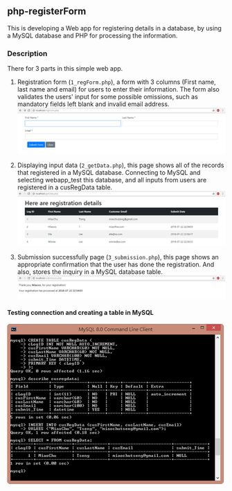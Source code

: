 ## php-registerForm
	
This is developing a Web app for registering details in a database, by using a MySQL database and PHP for processing the information. 
	

### Description	
There for 3 parts in this simple web app.

1. Registration form (`1_regForm.php`), a form with 3 columns (First name, last name and email) 
	for users to enter their information. The form also validates the users' input for some 
	possible omissions, such as mandatory fields left blank and invalid email address. 
	![demo: 1_regForm.php](/img/screenshot_1_regForm.png)


2. Displaying input data (`2_getData.php`), this page shows all of the records that registered 
	in a MySQL database.  Connecting to MySQL and selecting webapp_test this database, and all 
	inputs from users are registered in a cusRegData table.
	![demo: 2_getData.png](/img/screenshot_2_getData.png)

3. Submission successfully page (`3_submission.php`), this page shows an appropriate confirmation 
	that the user has done the registration. And also, stores the inquiry in a MySQL database table.
	![demo: 3_submission.png](/img/screenshot_3_submission.png)

#### Testing connection and creating a table in MySQL
<img width="500" src="https://raw.githubusercontent.com/miaoT/php-registerForm/master/img/screenshot_4_mySQL.png"/>

